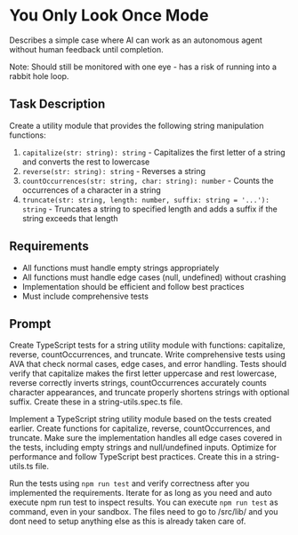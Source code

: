 # You Only Look Once Mode

Describes a simple case where AI can work as an autonomous agent without human feedback until completion.

Note: Should still be monitored with one eye - has a risk of running into a rabbit hole loop.

## Task Description

Create a utility module that provides the following string manipulation functions:

1. `capitalize(str: string): string` - Capitalizes the first letter of a string and converts the rest to lowercase
2. `reverse(str: string): string` - Reverses a string
3. `countOccurrences(str: string, char: string): number` - Counts the occurrences of a character in a string
4. `truncate(str: string, length: number, suffix: string = '...'): string` - Truncates a string to specified length and adds a suffix if the string exceeds that length

## Requirements

- All functions must handle empty strings appropriately
- All functions must handle edge cases (null, undefined) without crashing
- Implementation should be efficient and follow best practices
- Must include comprehensive tests

## Prompt

Create TypeScript tests for a string utility module with functions: capitalize, reverse, countOccurrences, and truncate. Write comprehensive tests using AVA that check normal cases, edge cases, and error handling. Tests should verify that capitalize makes the first letter uppercase and rest lowercase, reverse correctly inverts strings, countOccurrences accurately counts character appearances, and truncate properly shortens strings with optional suffix. Create these in a string-utils.spec.ts file.

Implement a TypeScript string utility module based on the tests created earlier. Create functions for capitalize, reverse, countOccurrences, and truncate. Make sure the implementation handles all edge cases covered in the tests, including empty strings and null/undefined inputs. Optimize for performance and follow TypeScript best practices. Create this in a string-utils.ts file.

Run the tests using `npm run test` and verify correctness after you implemented the requirements. Iterate for as long as you need and auto execute npm run test to inspect results. You can execute `npm run test` as command, even in your sandbox. The files need to go to /src/lib/ and you dont need to setup anything else as this is already taken care of.
